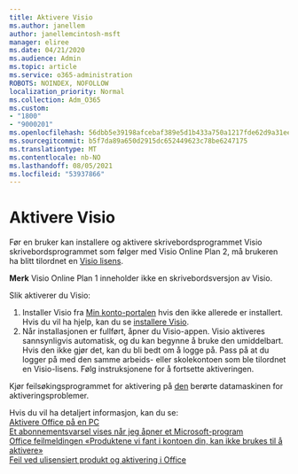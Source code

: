 ```yaml
---
title: Aktivere Visio
ms.author: janellem
author: janellemcintosh-msft
manager: eliree
ms.date: 04/21/2020
ms.audience: Admin
ms.topic: article
ms.service: o365-administration
ROBOTS: NOINDEX, NOFOLLOW
localization_priority: Normal
ms.collection: Adm_O365
ms.custom:
- "1800"
- "9000201"
ms.openlocfilehash: 56dbb5e39198afcebaf389e5d1b433a750a1217fde62d9a31eea15ae80a2b866
ms.sourcegitcommit: b5f7da89a650d2915dc652449623c78be6247175
ms.translationtype: MT
ms.contentlocale: nb-NO
ms.lasthandoff: 08/05/2021
ms.locfileid: "53937866"
---
```

# <a name="activate-visio"></a>Aktivere Visio

Før en bruker kan installere og aktivere skrivebordsprogrammet Visio skrivebordsprogrammet som følger med Visio Online Plan 2, må brukeren ha blitt tilordnet en [Visio lisens](https://docs.microsoft.com/microsoft-365/admin/add-users/add-users).

**Merk** Visio Online Plan 1 inneholder ikke en skrivebordsversjon av Visio.

Slik aktiverer du Visio:

1. Installer Visio fra [Min konto-portalen](https://portal.office.com/account#installs) hvis den ikke allerede er installert. Hvis du vil ha hjelp, kan du se [installere Visio](https://support.office.com/article/f98f21e3-aa02-4827-9167-ddab5b025710?wt.mc_id=OfficeAdm_ClientDIA_Alchemy1800).
2. Når installasjonen er fullført, åpner du Visio-appen. Visio aktiveres sannsynligvis automatisk, og du kan begynne å bruke den umiddelbart. Hvis den ikke gjør det, kan du bli bedt om å logge på. Pass på at du logger på med den samme arbeids- eller skolekontoen som ble tilordnet en Visio-lisens. Følg instruksjonene for å fortsette aktiveringen. 

Kjør feilsøkingsprogrammet for aktivering på [den](https://aka.ms/SARA-OfficeActivation-Alchemy) berørte datamaskinen for aktiveringsproblemer.

Hvis du vil ha detaljert informasjon, kan du se:<br>
[Aktivere Office på en PC](https://support.office.com/article/5bd38f38-db92-448b-a982-ad170b1e187e?wt.mc_id=OfficeAdm_ClientDIA_Alchemy1800)<br>
[Et abonnementsvarsel vises når jeg åpner et Microsoft-program](https://support.office.com/article/4cabe32c-f594-4c0e-9191-3d3ade10cceb?wt.mc_id=OfficeAdm_ClientDIA_Alchemy1800)<br>
[Office feilmeldingen «Produktene vi fant i kontoen din, kan ikke brukes til å <app> aktivere»](https://support.office.com/article/c9f9a0b3-5aae-4131-8077-21e6a59f141e?wt.mc_id=OfficeAdm_ClientDIA_Alchemy1800)<br>
[Feil ved ulisensiert produkt og aktivering i Office](https://support.office.com/article/0d23d3c0-c19c-4b2f-9845-5344fedc4380?wt.mc_id=OfficeAdm_ClientDIA_Alchemy1800)